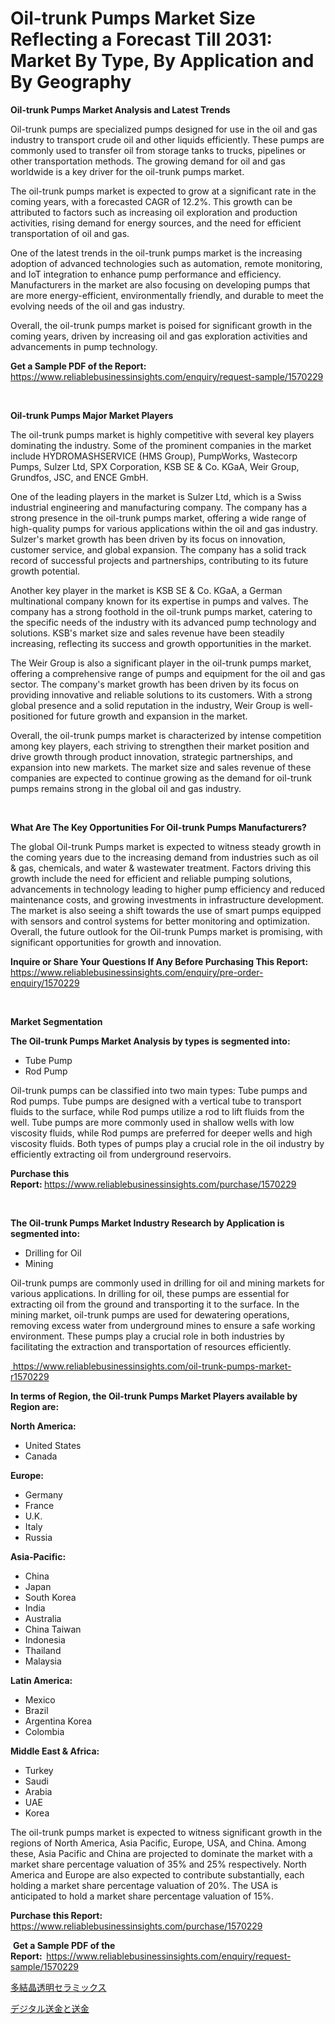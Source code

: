 <p><h1>Oil-trunk Pumps Market Size Reflecting a Forecast Till 2031: Market By Type, By Application and By Geography</h1></p><p><strong>Oil-trunk Pumps Market Analysis and Latest Trends</strong></p>
<p><p>Oil-trunk pumps are specialized pumps designed for use in the oil and gas industry to transport crude oil and other liquids efficiently. These pumps are commonly used to transfer oil from storage tanks to trucks, pipelines or other transportation methods. The growing demand for oil and gas worldwide is a key driver for the oil-trunk pumps market.</p><p>The oil-trunk pumps market is expected to grow at a significant rate in the coming years, with a forecasted CAGR of 12.2%. This growth can be attributed to factors such as increasing oil exploration and production activities, rising demand for energy sources, and the need for efficient transportation of oil and gas.</p><p>One of the latest trends in the oil-trunk pumps market is the increasing adoption of advanced technologies such as automation, remote monitoring, and IoT integration to enhance pump performance and efficiency. Manufacturers in the market are also focusing on developing pumps that are more energy-efficient, environmentally friendly, and durable to meet the evolving needs of the oil and gas industry.</p><p>Overall, the oil-trunk pumps market is poised for significant growth in the coming years, driven by increasing oil and gas exploration activities and advancements in pump technology.</p></p>
<p><strong>Get a Sample PDF of the Report:&nbsp;</strong> <a href="https://www.reliablebusinessinsights.com/enquiry/request-sample/1570229">https://www.reliablebusinessinsights.com/enquiry/request-sample/1570229</a></p>
<p>&nbsp;</p>
<p><strong>Oil-trunk Pumps Major Market Players</strong></p>
<p><p>The oil-trunk pumps market is highly competitive with several key players dominating the industry. Some of the prominent companies in the market include HYDROMASHSERVICE (HMS Group), PumpWorks, Wastecorp Pumps, Sulzer Ltd, SPX Corporation, KSB SE & Co. KGaA, Weir Group, Grundfos, JSC, and ENCE GmbH.</p><p>One of the leading players in the market is Sulzer Ltd, which is a Swiss industrial engineering and manufacturing company. The company has a strong presence in the oil-trunk pumps market, offering a wide range of high-quality pumps for various applications within the oil and gas industry. Sulzer's market growth has been driven by its focus on innovation, customer service, and global expansion. The company has a solid track record of successful projects and partnerships, contributing to its future growth potential.</p><p>Another key player in the market is KSB SE & Co. KGaA, a German multinational company known for its expertise in pumps and valves. The company has a strong foothold in the oil-trunk pumps market, catering to the specific needs of the industry with its advanced pump technology and solutions. KSB's market size and sales revenue have been steadily increasing, reflecting its success and growth opportunities in the market.</p><p>The Weir Group is also a significant player in the oil-trunk pumps market, offering a comprehensive range of pumps and equipment for the oil and gas sector. The company's market growth has been driven by its focus on providing innovative and reliable solutions to its customers. With a strong global presence and a solid reputation in the industry, Weir Group is well-positioned for future growth and expansion in the market.</p><p>Overall, the oil-trunk pumps market is characterized by intense competition among key players, each striving to strengthen their market position and drive growth through product innovation, strategic partnerships, and expansion into new markets. The market size and sales revenue of these companies are expected to continue growing as the demand for oil-trunk pumps remains strong in the global oil and gas industry.</p></p>
<p>&nbsp;</p>
<p><strong>What Are The Key Opportunities For Oil-trunk Pumps Manufacturers?</strong></p>
<p><p>The global Oil-trunk Pumps market is expected to witness steady growth in the coming years due to the increasing demand from industries such as oil & gas, chemicals, and water & wastewater treatment. Factors driving this growth include the need for efficient and reliable pumping solutions, advancements in technology leading to higher pump efficiency and reduced maintenance costs, and growing investments in infrastructure development. The market is also seeing a shift towards the use of smart pumps equipped with sensors and control systems for better monitoring and optimization. Overall, the future outlook for the Oil-trunk Pumps market is promising, with significant opportunities for growth and innovation.</p></p>
<p><strong>Inquire or Share Your Questions If Any Before Purchasing This Report:</strong> <a href="https://www.reliablebusinessinsights.com/enquiry/pre-order-enquiry/1570229">https://www.reliablebusinessinsights.com/enquiry/pre-order-enquiry/1570229</a></p>
<p>&nbsp;</p>
<p><strong>Market Segmentation</strong></p>
<p><strong>The Oil-trunk Pumps Market Analysis by types is segmented into:</strong></p>
<p><ul><li>Tube Pump</li><li>Rod Pump</li></ul></p>
<p><p>Oil-trunk pumps can be classified into two main types: Tube pumps and Rod pumps. Tube pumps are designed with a vertical tube to transport fluids to the surface, while Rod pumps utilize a rod to lift fluids from the well. Tube pumps are more commonly used in shallow wells with low viscosity fluids, while Rod pumps are preferred for deeper wells and high viscosity fluids. Both types of pumps play a crucial role in the oil industry by efficiently extracting oil from underground reservoirs.</p></p>
<p><strong>Purchase this Report:&nbsp;</strong><a href="https://www.reliablebusinessinsights.com/purchase/1570229">https://www.reliablebusinessinsights.com/purchase/1570229</a></p>
<p>&nbsp;</p>
<p><strong>The Oil-trunk Pumps Market Industry Research by Application is segmented into:</strong></p>
<p><ul><li>Drilling for Oil</li><li>Mining</li></ul></p>
<p><p>Oil-trunk pumps are commonly used in drilling for oil and mining markets for various applications. In drilling for oil, these pumps are essential for extracting oil from the ground and transporting it to the surface. In the mining market, oil-trunk pumps are used for dewatering operations, removing excess water from underground mines to ensure a safe working environment. These pumps play a crucial role in both industries by facilitating the extraction and transportation of resources efficiently.</p></p>
<p><a href="https://www.reliablebusinessinsights.com/oil-trunk-pumps-market-r1570229">&nbsp;https://www.reliablebusinessinsights.com/oil-trunk-pumps-market-r1570229</a></p>
<p><strong>In terms of Region, the Oil-trunk Pumps Market Players available by Region are:</strong></p>
<p>
    <p> <strong> North America: </strong>
        <ul>
            <li>United States</li>
            <li>Canada</li>
        </ul>
        </p> 
    <p> <strong> Europe: </strong>
        <ul>
            <li>Germany</li>
            <li>France</li>
            <li>U.K.</li>
            <li>Italy</li>
            <li>Russia</li>
        </ul>
        </p> 
    <p> <strong> Asia-Pacific: </strong>
        <ul>
            <li>China</li>
            <li>Japan</li>
            <li>South Korea</li>
            <li>India</li>
            <li>Australia</li>
            <li>China Taiwan</li>
            <li>Indonesia</li>
            <li>Thailand</li>
            <li>Malaysia</li>
        </ul>
        </p> 
    <p> <strong> Latin America: </strong>
        <ul>
            <li>Mexico</li>
            <li>Brazil</li>
            <li>Argentina Korea</li>
            <li>Colombia</li>
        </ul>
        </p> 
    <p> <strong> Middle East & Africa: </strong>
        <ul>
            <li>Turkey</li>
            <li>Saudi</li>
            <li>Arabia</li>
            <li>UAE</li>
            <li>Korea</li>
        </ul>
    </p>
    </p>
<p><p>The oil-trunk pumps market is expected to witness significant growth in the regions of North America, Asia Pacific, Europe, USA, and China. Among these, Asia Pacific and China are projected to dominate the market with a market share percentage valuation of 35% and 25% respectively. North America and Europe are also expected to contribute substantially, each holding a market share percentage valuation of 20%. The USA is anticipated to hold a market share percentage valuation of 15%.</p></p>
<p><strong>Purchase this Report: </strong><a href="https://www.reliablebusinessinsights.com/purchase/1570229">https://www.reliablebusinessinsights.com/purchase/1570229</a></p>
<p>&nbsp;<strong>Get a Sample PDF of the Report:&nbsp;&nbsp;</strong><a href="https://www.reliablebusinessinsights.com/enquiry/request-sample/1570229">https://www.reliablebusinessinsights.com/enquiry/request-sample/1570229</a></p>
<p><strong></strong></p>
<p><p><a href="https://medium.com/@oliveyew35/%E5%A4%9A%E7%B5%90%E6%99%B6%E9%80%8F%E6%98%8E%E3%82%BB%E3%83%A9%E3%83%9F%E3%83%83%E3%82%AF%E3%82%B9%E3%81%AE%E5%B8%82%E5%A0%B4%E3%82%B7%E3%82%A7%E3%82%A2%E3%81%AE%E9%80%B2%E5%8C%96%E3%81%A8%E5%B8%82%E5%A0%B4%E6%88%90%E9%95%B7%E3%83%88%E3%83%AC%E3%83%B3%E3%83%892024%E5%B9%B4%E3%81%8B%E3%82%892031%E5%B9%B4%E3%81%BE%E3%81%A7-7ea511939b56">多結晶透明セラミックス</a></p><p><a href="https://medium.com/@byroalenzuela76845/%E3%83%87%E3%82%B8%E3%82%BF%E3%83%AB%E3%83%9E%E3%83%8D%E3%83%BC%E3%83%88%E3%83%A9%E3%83%B3%E3%82%B9%E3%83%95%E3%82%A1%E3%83%BC%E3%81%A8%E9%80%81%E9%87%91%E5%B8%82%E5%A0%B4%E3%81%AE%E3%83%A1%E3%83%88%E3%83%AA%E3%82%AF%E3%82%B9%E3%81%AE%E8%A7%A3%E8%AA%AD-%E5%B8%82%E5%A0%B4%E3%82%B7%E3%82%A7%E3%82%A2-%E3%83%88%E3%83%AC%E3%83%B3%E3%83%89-%E6%88%90%E9%95%B7%E3%83%91%E3%82%BF%E3%83%BC%E3%83%B3-bcaa41ae680b">デジタル送金と送金</a></p></p>